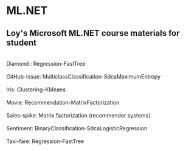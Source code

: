 # ML.NET
## Loy's Microsoft ML.NET course materials for student<br>
<br>
Diamond : Regression-FastTree<br>
<br>
GitHub-Issue: MulticlassClassification-SdcaMaximumEntropy<br>
<br>
Iris: Clustering-KMeans<br>
<br>
Movie: Recommendation-MatrixFactorization<br>
<br>
Sales-spike: Matrix factorization (recommender systems)<br>
<br>
Sentiment: BinaryClassification-SdcaLogisticRegression<br>
<br>
Taxi-fare: Regression-FastTree<br>
<br>

